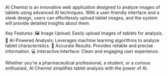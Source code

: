 AI Chemist is an innovative web application designed to analyze images of tablets using advanced AI techniques. With a user-friendly interface and a sleek design, users can effortlessly upload tablet images, and the system will provide detailed insights about them.

Key Features:
🖼️ Image Upload: Easily upload images of tablets for analysis.
🤖 AI-Powered Analysis: Leverages machine learning algorithms to analyze tablet characteristics.
🎯 Accurate Results: Provides reliable and precise information.
💻 Interactive Interface: Clean and engaging user experience.

Whether you're a pharmaceutical professional, a student, or a curious enthusiast, AI Chemist simplifies tablet analysis with the power of AI.
